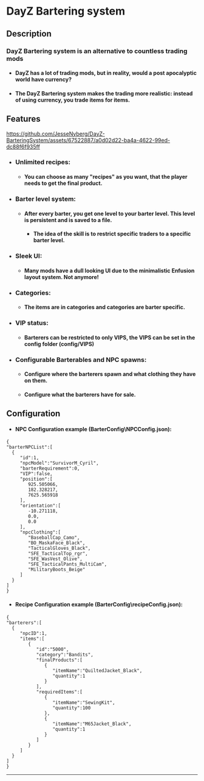 # DayZ Bartering system


## Description
### **DayZ Bartering system is an alternative to countless trading mods**

- #### DayZ has a lot of trading mods, but in reality, would a post apocalyptic world have currency?
- #### The DayZ Bartering system makes the trading more realistic: instead of using currency, you trade items for items.

## Features







https://github.com/JesseNyberg/DayZ-BarteringSystem/assets/67522887/a0d02d22-ba4a-4622-99ed-dc88f6f935ff








- ### **Unlimited recipes**: 
  - #### You can choose as many "recipes" as you want, that the player needs to get the final product.
    
- ### **Barter level system**: 
  - #### After every barter, you get one level to your barter level. This level is persistent and is saved to a file.
    - #### The idea of the skill is to restrict specific traders to a specific barter level.
 
- ### **Sleek UI**: 
  - #### Many mods have a dull looking UI due to the minimalistic Enfusion layout system. Not anymore!
  
- ### **Categories**: 
  - #### The items are in categories and categories are barter specific.

- ### **VIP status**: 
  - #### Barterers can be restricted to only VIPS, the VIPS can be set in the config folder (config/VIPS)
 
- ### **Configurable Barterables and NPC spawns**:
  - #### Configure where the barterers spawn and what clothing they have on them.
  - #### Configure what the barterers have for sale. 




## Configuration
 - #### NPC Configuration example (BarterConfig\NPCConfig.json):
  ```
{
 "barterNPCList":[
    {
       "id":1,
       "npcModel":"SurvivorM_Cyril",
       "barterRequirement":0,
       "VIP":false,
       "position":[
          925.505066,
          182.328217,
          7625.565918
       ],
       "orientation":[
          -10.271118,
          0.0,
          0.0
       ],
       "npcClothing":[
          "BaseballCap_Camo",
          "BO_MaskaFace_Black",
          "TacticalGloves_Black",
          "SFE_TacticalTop_rgr",
          "SFE_WasVest_Olive",
          "SFE_TacticalPants_MultiCam",
          "MilitaryBoots_Beige"
       ]
    }
 ]
}
  ```

 - #### Recipe Configuration example (BarterConfig\recipeConfig.json):
  ```
{
 "barterers":[
    {
       "npcID":1,
       "items":[
          {
             "id":"5000",
             "category":"Bandits",
             "finalProducts":[
                {
                   "itemName":"QuiltedJacket_Black",
                   "quantity":1
                }
             ],
             "requiredItems":[
                {
                   "itemName":"SewingKit",
                   "quantity":100
                },
                {
                   "itemName":"M65Jacket_Black",
                   "quantity":1
                }
             ]
          }
       ]
    }
 ]
}
  ```
  

---
